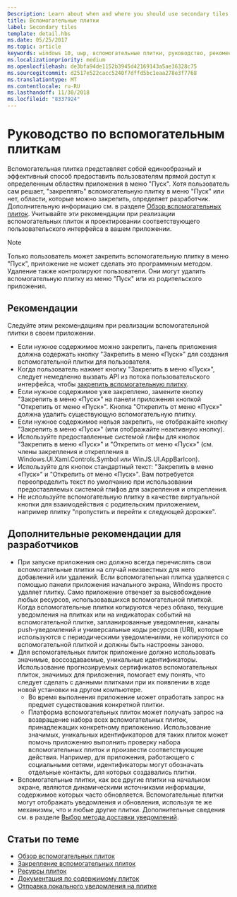 ```yaml
---
Description: Learn about when and where you should use secondary tiles in your UWP app.
title: Вспомогательные плитки
label: Secondary tiles
template: detail.hbs
ms.date: 05/25/2017
ms.topic: article
keywords: windows 10, uwp, вспомогательные плитки, руководство, рекомендации, советы
ms.localizationpriority: medium
ms.openlocfilehash: de3bfa94de1152b3945d42169143a5ae36328c75
ms.sourcegitcommit: d2517e522cacc5240f7dffd5bc1eaa278e3f7768
ms.translationtype: MT
ms.contentlocale: ru-RU
ms.lasthandoff: 11/30/2018
ms.locfileid: "8337924"
---
```

# <a name="secondary-tile-guidance"></a>Руководство по вспомогательным плиткам


Вспомогательная плитка представляет собой единообразный и эффективный способ предоставить пользователям прямой доступ к определенным областям приложения в меню "Пуск". Хотя пользователь сам решает, "закреплять" вспомогательную плитку в меню "Пуск" или нет, области, которые можно закрепить, определяет разработчик. Дополнительную информацию см. в разделе [Обзор вспомогательных плиток](secondary-tiles.md). Учитывайте эти рекомендации при реализации вспомогательных плиток и проектировании соответствующего пользовательского интерфейса в вашем приложении.

> [!NOTE]
> Только пользователь может закрепить вспомогательную плитку в меню "Пуск", приложение не может сделать это программным методом. Удаление также контролируют пользователи. Они могут удалить вспомогательную плитку из меню "Пуск" или из родительского приложения.


## <a name="recommendations"></a>Рекомендации

Следуйте этим рекомендациям при реализации вспомогательной плитки в своем приложении.

* Если нужное содержимое можно закрепить, панель приложения должна содержать кнопку "Закрепить в меню «Пуск»" для создания вспомогательной плитки для пользователя.
* Когда пользователь нажмет кнопку "Закрепить в меню «Пуск»", следует немедленно вызвать API из потока пользовательского интерфейса, чтобы [закрепить вспомогательную плитку](secondary-tiles-pinning.md).
* Если нужное содержимое уже закреплено, замените кнопку "Закрепить в меню «Пуск»" на панели приложения кнопкой "Открепить от меню «Пуск»". Кнопка "Открепить от меню «Пуск»" должна удалить существующую вспомогательную плитку.
* Если нужное содержимое нельзя закрепить, не отображайте кнопку "Закрепить в меню «Пуск»" (или отображайте неактивную кнопку).
* Используйте предоставленные системой глифы для кнопок "Закрепить в меню «Пуск»" и "Открепить от меню «Пуск»" (см. члены закрепления и открепления в Windows.UI.Xaml.Controls.Symbol или WinJS.UI.AppBarIcon).
* Используйте для кнопок стандартный текст: "Закрепить в меню «Пуск»" и "Открепить от меню «Пуск»". Вам потребуется переопределить текст по умолчанию при использовании предоставляемых системой глифов для закрепления и открепления.
* Не используйте вспомогательную плитку в качестве виртуальной кнопки для взаимодействия с родительским приложением, например плитку "пропустить и перейти к следующей дорожке".


## <a name="additional-usage-guidance-for-devs"></a>Дополнительные рекомендации для разработчиков

* При запуске приложения оно должно всегда перечислять свои вспомогательные плитки на случай неизвестных для него добавлений или удалений. Если вспомогательная плитка удаляется с помощью панели приложения начального экрана, Windows просто удаляет плитку. Само приложение отвечает за высвобождение любых ресурсов, использовавшихся вспомогательной плиткой. Когда вспомогательные плитки копируются через облако, текущие уведомления на плитках или на индикаторах событий на вспомогательной плитке, запланированные уведомления, каналы push-уведомлений и универсальные коды ресурсов (URI), которые используются с периодическими уведомлениями, не копируются со вспомогательной плиткой и должны быть настроены заново.
* Для вспомогательных плиток приложение должно использовать значимые, воссоздаваемые, уникальные идентификаторы. Использование прогнозируемых сертификатов вспомогательных плиток, значимых для приложения, помогает ему понять, что следует сделать с данными плитками при их появлении в ходе новой установки на другом компьютере.
  * Во время выполнения приложение может отработать запрос на предмет существования конкретной плитки.
  * Платформа вспомогательных плиток может получать запрос на возвращение набора всех вспомогательных плиток, принадлежащих конкретному приложению. Использование значимых, уникальных идентификаторов для таких плиток может помочь приложению выполнить проверку набора вспомогательных плиток и произвести соответствующие действия. Например, для приложения, работающего с социальными сетями, идентификаторы могут обозначать отдельные контакты, для которых создавались плитки.
* Вспомогательные плитки, как все другие плитки на начальном экране, являются динамическими источниками информации, содержимое которых часто обновляется. Вспомогательные плитки могут отображать уведомления и обновления, используя те же механизмы, что и любые другие плитки. Дополнительные сведения см. в разделе [Выбор метода доставки уведомлений](choosing-a-notification-delivery-method.md).


## <a name="related"></a>Статьи по теме

* [Обзор вспомогательных плиток](secondary-tiles.md)
* [Закрепление вспомогательных плиток](secondary-tiles-pinning.md)
* [Ресурсы плиток](app-assets.md)
* [Документация по содержимому плиток](create-adaptive-tiles.md)
* [Отправка локального уведомления на плитке](sending-a-local-tile-notification.md)
